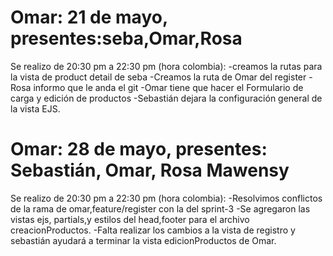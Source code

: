 # Omar: 21 de mayo, presentes:seba,Omar,Rosa
Se realizo de 20:30 pm a 22:30 pm (hora colombia):
    -creamos la rutas para la vista de product detail de seba
    -Creamos la ruta de Omar del register
    -Rosa informo que le anda el git
    -Omar tiene que hacer el Formulario de carga y edición de productos
    -Sebastián dejara la configuración general de la vista EJS.

# Omar: 28 de mayo, presentes: Sebastián, Omar, Rosa Mawensy
Se realizo de 20:30 pm a 22:30 pm (hora colombia):
    -Resolvimos conflictos de la rama de omar,feature/register con la del sprint-3
    -Se agregaron las vistas ejs, partials,y estilos del head,footer para el archivo creacionProductos.
    -Falta realizar los cambios a la vista de registro y sebastián ayudará a terminar la vista edicionProductos de Omar.

